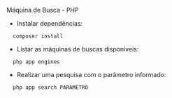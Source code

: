 Máquina de Busca - PHP

- Instalar dependências:
```
  composer install
```  

- Listar as máquinas de buscas disponíveis:
```
  php app engines
```  

- Realizar uma pesquisa com o parâmetro informado:
```
  php app search PARAMETRO
```  
